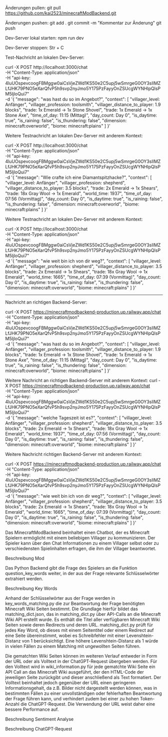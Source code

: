 Änderungen pullen:
git pull https://github.com/kai2523/minecraftModBackend.git

Änderungen pushen:
git add . 
git commit -m "Kommentar zur Änderung"
git push

Dev-Server lokal starten:
npm run dev

Dev-Server stoppen:
Str + C

Test-Nachricht an lokalen Dev-Server:

curl -X POST http://localhost:3000/chat \
  -H "Content-Type: application/json" \
  -H "api-key: 4luUOspevcoogFBMggw0aiCsVjeZWd1KS50e2C5upj5wSmrgeG0OY3sIlMZLfJHK79PNO5eXarQfvP5h9svp2nyJmo5Y175PzFayyOnZSUcgWYNHlpQlsPM5ljloQui7" \
  -d '{ 
        "message": "was hast du so im Angebot?", 
        "context": [
          "villager_level: Anfänger",
          "villager_profession: toolsmith",
          "villager_distance_to_player: 1.9 blocks",
          "trade: 1x Emerald → 1x Stone Shovel",
          "trade: 1x Emerald → 1x Stone Axe",
          "time_of_day: 11:15 (Mittag)",
          "day_count: Day 0",
          "is_daytime: true",
          "is_raining: false",
          "is_thundering: false",
          "dimension: minecraft:overworld",
          "biome: minecraft:plains"
        ]
     }'



Weitere Testnachricht an lokalen Dev-Server mit anderem Kontext:

curl -X POST http://localhost:3000/chat \
  -H "Content-Type: application/json" \
  -H "api-key: 4luUOspevcoogFBMggw0aiCsVjeZWd1KS50e2C5upj5wSmrgeG0OY3sIlMZLfJHK79PNO5eXarQfvP5h9svp2nyJmo5Y175PzFayyOnZSUcgWYNHlpQlsPM5ljloQui7" \
  -d '{
    "message": "Wie crafte ich eine Diamantspitzhacke?",
    "context": [
      "villager_level: Anfänger",
      "villager_profession: shepherd",
      "villager_distance_to_player: 3.5 blocks",
      "trade: 2x Emerald → 1x Shears",
      "trade: 18x Gray Wool → 1x Emerald",
      "world_time: 1937",
      "time_of_day: 07:56 (Vormittag)",
      "day_count: Day 0",
      "is_daytime: true",
      "is_raining: false",
      "is_thundering: false",
      "dimension: minecraft:overworld",
      "biome: minecraft:plains"
    ]
  }'


Weitere Testnachricht an lokalen Dev-Server mit anderem Kontext:

curl -X POST http://localhost:3000/chat \
  -H "Content-Type: application/json" \
  -H "api-key: 4luUOspevcoogFBMggw0aiCsVjeZWd1KS50e2C5upj5wSmrgeG0OY3sIlMZLfJHK79PNO5eXarQfvP5h9svp2nyJmo5Y175PzFayyOnZSUcgWYNHlpQlsPM5ljloQui7" \
  -d '{
    "message": "wie weit bin ich von dir weg?",
    "context": [
      "villager_level: Anfänger",
      "villager_profession: shepherd",
      "villager_distance_to_player: 3.5 blocks",
      "trade: 2x Emerald → 1x Shears",
      "trade: 18x Gray Wool → 1x Emerald",
      "world_time: 1665",
      "time_of_day: 07:39 (Vormittag)",
      "day_count: Day 0",
      "is_daytime: true",
      "is_raining: false",
      "is_thundering: false",
      "dimension: minecraft:overworld",
      "biome: minecraft:plains"
    ]
  }'


----------------------------------------------------------------

Nachricht an richtigen Backend-Server:

curl -X POST https://minecraftmodbackend-production.up.railway.app/chat \
  -H "Content-Type: application/json" \
  -H "api-key: 4luUOspevcoogFBMggw0aiCsVjeZWd1KS50e2C5upj5wSmrgeG0OY3sIlMZLfJHK79PNO5eXarQfvP5h9svp2nyJmo5Y175PzFayyOnZSUcgWYNHlpQlsPM5ljloQui7" \
  -d '{
    "message": "was hast du so im Angebot?",
    "context": [
      "villager_level: Anfänger",
      "villager_profession: toolsmith",
      "villager_distance_to_player: 1.9 blocks",
      "trade: 1x Emerald → 1x Stone Shovel",
      "trade: 1x Emerald → 1x Stone Axe",
      "time_of_day: 11:15 (Mittag)",
      "day_count: Day 0",
      "is_daytime: true",
      "is_raining: false",
      "is_thundering: false",
      "dimension: minecraft:overworld",
      "biome: minecraft:plains"
    ]
  }'


Weitere Nachricht an richtigen Backend-Server mit anderem Kontext:
curl -X POST https://minecraftmodbackend-production.up.railway.app/chat \
  -H "Content-Type: application/json" \
  -H "api-key: 4luUOspevcoogFBMggw0aiCsVjeZWd1KS50e2C5upj5wSmrgeG0OY3sIlMZLfJHK79PNO5eXarQfvP5h9svp2nyJmo5Y175PzFayyOnZSUcgWYNHlpQlsPM5ljloQui7" \
  -d '{
    "message": "welche Tageszeit ist es?",
    "context": [
      "villager_level: Anfänger",
      "villager_profession: shepherd",
      "villager_distance_to_player: 3.5 blocks",
      "trade: 2x Emerald → 1x Shears",
      "trade: 18x Gray Wool → 1x Emerald",
      "world_time: 1937",
      "time_of_day: 07:56 (Vormittag)",
      "day_count: Day 0",
      "is_daytime: true",
      "is_raining: false",
      "is_thundering: false",
      "dimension: minecraft:overworld",
      "biome: minecraft:plains"
    ]
  }'



Weitere Nachricht richtigen Backend-Server mit anderem Kontext:

curl -X POST https://minecraftmodbackend-production.up.railway.app/chat \
  -H "Content-Type: application/json" \
  -H "api-key: 4luUOspevcoogFBMggw0aiCsVjeZWd1KS50e2C5upj5wSmrgeG0OY3sIlMZLfJHK79PNO5eXarQfvP5h9svp2nyJmo5Y175PzFayyOnZSUcgWYNHlpQlsPM5ljloQui7" \
  -d '{
    "message": "wie weit bin ich von dir weg?",
    "context": [
      "villager_level: Anfänger",
      "villager_profession: shepherd",
      "villager_distance_to_player: 3.5 blocks",
      "trade: 2x Emerald → 1x Shears",
      "trade: 18x Gray Wool → 1x Emerald",
      "world_time: 1665",
      "time_of_day: 07:39 (Vormittag)",
      "day_count: Day 0",
      "is_daytime: true",
      "is_raining: false",
      "is_thundering: false",
      "dimension: minecraft:overworld",
      "biome: minecraft:plains"
    ]
  }'

Das MinecraftModBackend beinhaltet einen Chatbot, der es Minecraft Spielern ermöglicht mit
einem beliebigen Villager zu kommunizieren. Der Spieler kann über den Chat Informationen
zu einem Villager selbst oder zu verschiedensten Spielinhalten erfragen, die ihm der
Villager beantwortet.

Beschreibung Mod

Das Python Backend gibt die Frage des Spielers an die Funktion question_key_words weiter,
in der aus der Frage relevante Schlüsselwörter extrahiert werden.

Beschreibung Key Words

Anhand der Schlüsselwörter aus der Frage werden in key_words_matching.py die zur Beantwortung
der Frage benötigten Minecraft Wiki Seiten bestimmt. Die Grundlage hierfür bildet das
matching_dict.json, das in matching_dict.py über API-Calls an die Minecraft Wiki API erstellt
wurde. Es enthält die Titel aller verfügbaren Minecraft Wiki Seiten sowie deren Redirects und
deren URL. matching_dict.py prüft für jedes Key Word, ob dieses mit einem Seitentitel oder einem
Redirect auf eine Seite übereinstimmt, wobei es Schreibfehler mit einer Levenshtein-Distanz von 1
berücksichtigt. Eine höhere Levenshtein-Distanz als 1 würde in vielen Fällen zu einem Matching
mit ungewollten Seiten führen.

Die gematchten Wiki Seiten können im weiteren Verlauf entweder in Form der URL oder als Volltext
in der ChatGPT-Request übergeben werden. Für den Volltext wird in wiki_information.py für jede
gematchte Wiki Seite ein API Call an das Minecraft Wiki ausgeführt, der den HTML-Code der jeweiligen
Seite zurückgibt und dieser anschließend als Text formatiert. Der Volltext beinhaltet jedoch
gegenüber der URL einen geringeren Informationsgehalt, da z.B. Bilder nicht dargestellt werden
können, was in bestimmten Fällen zu einer unvollständigen oder fehlerhaften Beantwortung der Frage
führen kann, und verhindert zudem bei einer zu hohen Token-Anzahl die ChatGPT-Request. Die
Verwendung der URL weist daher eine bessere Performance auf.

Beschreibung Sentiment Analyse

Beschreibung ChatGPT-Request